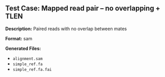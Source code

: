 ## Test Case: Mapped read pair – no overlapping + TLEN

**Description:** Paired reads with no overlap between mates

**Format:** sam

**Generated Files:**
- `alignment.sam`
- `simple_ref.fa`
- `simple_ref.fa.fai`
